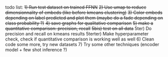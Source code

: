 todo list:
~~1) Run test dataset on trained FFNN~~
~~2) Use umap to reduce dimensionnality of embeds (like before kmeans clustering)~~
~~3) Color embeds depending on label predicted and plot them (maybe do a fade depending on class probability ?)~~
~~4) save graphs for qualitative comparison~~
~~5) make a quantitative comparison: precision, recall~~
~~5bis) test on all data~~
5ter) Do precision and recall on kmeans results
5terter) Make hyperparameter check, check if quantitative comparison is working well as well
6) Clean code some more, try new datasets
7) Try some other techniques (encoder model + few shot inference ?)
